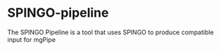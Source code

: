 # SPINGO-pipeline
The SPINGO Pipeline is a tool that uses SPINGO to produce compatible input for mgPipe
